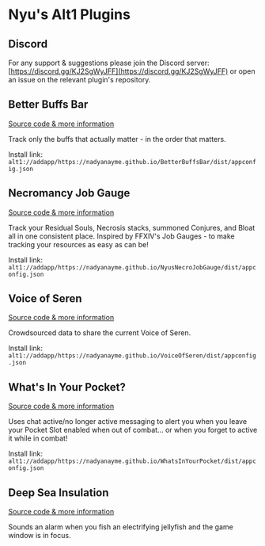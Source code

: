 # Nyu's Alt1 Plugins

## Discord

For any support & suggestions please join the Discord server: [https://discord.gg/KJ2SgWyJFF](https://discord.gg/KJ2SgWyJFF) or open an issue on the relevant plugin's repository.

## Better Buffs Bar

[Source code & more information](https://github.com/NadyaNayme/BetterBuffsBar)

Track only the buffs that actually matter - in the order that matters.

Install link: `alt1://addapp/https://nadyanayme.github.io/BetterBuffsBar/dist/appconfig.json`

## Necromancy Job Gauge

[Source code & more information](https://github.com/NadyaNayme/NyusNecroJobGauge)

Track your Residual Souls, Necrosis stacks, summoned Conjures, and Bloat all in one consistent place. Inspired by FFXIV's Job Gauges - to make tracking your resources as easy as can be!

Install link: `alt1://addapp/https://nadyanayme.github.io/NyusNecroJobGauge/dist/appconfig.json`

## Voice of Seren

[Source code & more information](https://github.com/NadyaNayme/VoiceOfSeren)

Crowdsourced data to share the current Voice of Seren.

Install link: `alt1://addapp/https://nadyanayme.github.io/VoiceOfSeren/dist/appconfig.json`

## What's In Your Pocket?

[Source code & more information](https://github.com/NadyaNayme/WhatsInYourPocket)

Uses chat active/no longer active messaging to alert you when you leave your Pocket Slot enabled when out of combat... or when you forget to active it while in combat!

Install link: `alt1://addapp/https://nadyanayme.github.io/WhatsInYourPocket/dist/appconfig.json`

## Deep Sea Insulation

[Source code & more information](https://github.com/NadyaNayme/DeepSeaInsulation)

Sounds an alarm when you fish an electrifying jellyfish and the game window is in focus.
